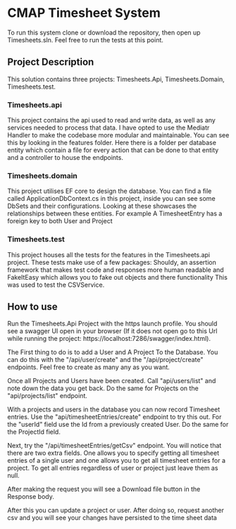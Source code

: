 # CMAP Timesheet System
To run this system clone or download the repository, then open up Timesheets.sln. Feel free to run the tests at this point.

## Project Description
This solution contains three projects: Timesheets.Api, Timesheets.Domain, Timesheets.test.

### Timesheets.api
This project contains the api used to read and write data, as well as any services needed to process that data. I have opted to use the Mediatr Handler to make the codebase more modular and maintainable. You can see this by looking in the features folder. Here there is a folder per database entity which contain a file for every action that can be done to that entity and a controller to house the endpoints.

### Timesheets.domain
This project utilises EF core to design the database. You can find a file called ApplicationDbContext.cs in this project, inside you can see some DbSets and their configurations. Looking at these showcases the relationships between these entities. For example A TimesheetEntry has a foreign key to both User and Project

### Timesheets.test
This project houses all the tests for the features in the Timesheets.api project. These tests make use of a few packages: Shouldy, an assertion framework that makes test code and responses more human readable and FakeItEasy which allows you to fake out objects and there functionality This was used to test the CSVService.

## How to use
Run the Timesheets.Api Project with the https launch profile. You should see a swagger UI open in your browser (If it does not open go to this Url while running the project: https://localhost:7286/swagger/index.html).

The First thing to do is to add a User and A Project To the Database. You can do this with the "/api/user/create" and the "/api/project/create" endpoints. Feel free to create as many any as you want.

Once all Projects and Users have been created. Call "api/users/list" and note down the data you get back. Do the same for Projects on the "api/projects/list" endpoint.

With a projects and users in the database you can now record Timesheet entries. Use the "api/timesheetEntries/create" endpoint to try this out. For the "userId" field use the Id from a previously created User. Do the same for the ProjectId field.

Next, try the "/api/timesheetEntries/getCsv" endpoint. You will notice that there are two extra fields. One allows you to specify getting all timesheet entries of a single user and one allows you to get all timesheet entries for a project. To get all entries regardless of user or project just leave them as null.

After making the request you will see a Download file button in the Response body.

After this you can update a project or user. After doing so, request another csv and you will see your changes have persisted to the time sheet data